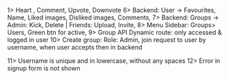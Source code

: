 1> Heart , Comment, Upvote, Downvote
6> Backend: User -> Favourites, Name, Liked images, Disliked images, Comments,
7> Backend: Groups -> Admin: Kick, Delete      |    Friends: Upload, Invite, 
8> Menu Sidebar: Groups> Users, Green btn for active, 
9> Group API Dynamic route: only accessed & logged in user
10> Create group: Role: Admin, join request to user by username, when user accepts then in backend 

11> Username is unique and in lowercase, without any spaces
12> Error in signup form is not shown